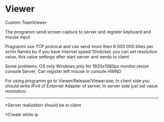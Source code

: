 # Viewer
Custom TeamViewer

The programm send screen capture to server and register keyboard and mouse input

Pragramm use TCP protocal and can send more then 6 000 000 bites per scriin flames bu if you have internet speed 10mb/sec you can set resolution value, this value settings after start server and sends to client

Some problems: OS only Windows,only for 1920x1080px monitor,resize console Server, Can register left mouse in console HWND

For using programm go to Viewer/Release/Viewer.exe,
In client side you should write IPv4 of Enternet Adapter of server,
In server side just set value resolution;

-----------------------------------------------------------------------
*Server realization should be in client

*Create white ip
